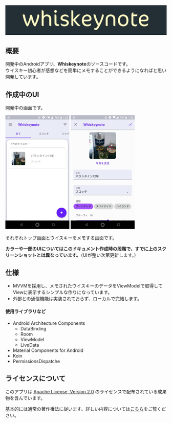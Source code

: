 <div style="text-align: canter;"><img src="https://github.com/aosa4054/Whiskeynote/blob/master/img/logo.png" alt="whiskeynote"></div>

## 概要
開発中のAndroidアプリ、**Whiskeynote**のソースコードです。  
ウイスキー初心者が感想などを簡単にメモすることができるようになればと思い開発しています。  
  
  
## 作成中のUI
開発中の画面です。

<img src="https://github.com/aosa4054/Whiskeynote/blob/master/img/%E3%83%A1%E3%82%A4%E3%83%B3%E7%94%BB%E9%9D%A2.png" width="200">   <img src="https://github.com/aosa4054/Whiskeynote/blob/master/img/%E7%99%BB%E9%8C%B2%E7%94%BB%E9%9D%A2.png" width="200">    
  
それぞれトップ画面とウイスキーをメモする画面です。
  
**カラーや一部のUIについてはこのドキュメント作成時の段階で、すでに上のスクリーンショットとは異なっています。**（UIが整い次第更新します。）

## 仕様
* MVVMを採用し、メモされたウイスキーのデータをViewModelで取得してViewに表示するシンプルな作りになっています。
* 外部との通信機能は実装されておらず、ローカルで完結します。
  
#### 使用ライブラリなど
* Android Architecture Components
    * DataBinding
    * Room 
    * ViewModel
    * LiveData
* Material Components for Android
* Koin
* PermissionsDispatche

## ライセンスについて
このアプリは [Apache License, Version 2.0](http://www.apache.org/licenses/LICENSE-2.0 ) のライセンスで配布されている成果物を含んでいます。
  
基本的には通常の著作権法に従います。詳しい内容については[こちら](https://choosealicense.com/no-permission/ "No License")をご覧ください。
